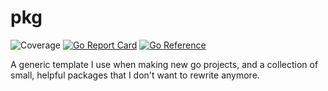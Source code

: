 # pkg

![Coverage](https://img.shields.io/badge/Coverage-16.8%25-red)
[![Go Report Card](https://goreportcard.com/badge/github.com/danlock/pkg)](https://goreportcard.com/report/github.com/danlock/pkg)
[![Go Reference](https://pkg.go.dev/badge/github.com/danlock/pkg.svg)](https://pkg.go.dev/github.com/danlock/pkg)

A generic template I use when making new go projects,
and a collection of small, helpful packages that I don't want to rewrite anymore.